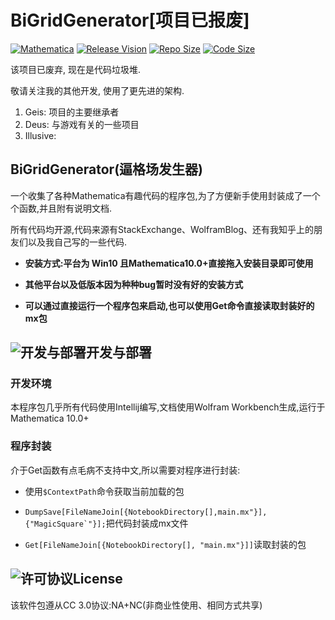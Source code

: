 # BiGridGenerator[项目已报废]

[![Mathematica](https://img.shields.io/badge/Mathematica-%3E%3D9.0-brightgreen.svg)](https://www.wolfram.com/mathematica/)
[![Release Vision](https://img.shields.io/badge/release-failed-ff0000.svg)](https://github.com/GalAster/BiGridGenerator/releases)
[![Repo Size](https://img.shields.io/github/repo-size/GalAster/BiGridGenerator.svg)](https://github.com/GalAster/BiGridGenerator.git)
[![Code Size](https://img.shields.io/github/languages/code-size/GalAster/BiGridGenerator.svg)](https://github.com/GalAster/BiGridGenerator.git)

该项目已废弃, 现在是代码垃圾堆.

敬请关注我的其他开发, 使用了更先进的架构.

1. Geis: 项目的主要继承者
2. Deus: 与游戏有关的一些项目
3. Illusive:

## BiGridGenerator(逼格场发生器)

一个收集了各种Mathematica有趣代码的程序包,为了方便新手使用封装成了一个个函数,并且附有说明文档.

所有代码均开源,代码来源有StackExchange、WolframBlog、还有我知乎上的朋友们以及我自己写的一些代码.

- **安装方式:平台为 Win10 且Mathematica10.0+直接拖入安装目录即可使用**

- **其他平台以及低版本因为种种bug暂时没有好的安装方式**

- **可以通过直接运行一个程序包来启动,也可以使用Get命令直接读取封装好的mx包**

## ![开发与部署](http://image.flaticon.com/icons/png/32/180/180012.png)开发与部署
### 开发环境

本程序包几乎所有代码使用Intellij编写,文档使用Wolfram Workbench生成,运行于Mathematica 10.0+

### 程序封装

介于Get函数有点毛病不支持中文,所以需要对程序进行封装:

- 使用`$ContextPath`命令获取当前加载的包

- ``DumpSave[FileNameJoin[{NotebookDirectory[],main.mx"}], {"MagicSquare`"}];``把代码封装成mx文件

- `Get[FileNameJoin[{NotebookDirectory[], "main.mx"}]]`读取封装的包


## ![许可协议](http://image.flaticon.com/icons/png/32/180/180005.png)License

该软件包遵从CC 3.0协议:NA+NC(非商业性使用、相同方式共享)